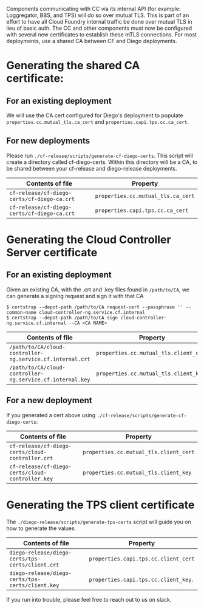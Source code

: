 Components communicating with CC via its internal API (for example: Loggregator, BBS, and TPS) will do so over mutual TLS.
This is part of an effort to have all Cloud Foundry internal traffic be done over mutual TLS in lieu of basic auth.
The CC and other components must now be configured with several new certificates to establish these mTLS connections.
For most deployments, use a shared CA between CF and Diego deployments.

# Generating the shared CA certificate:

## For an existing deployment

We will use the CA cert configured for Diego's deployment to populate
`properties.cc.mutual_tls.ca_cert` and `properties.capi.tps.cc.ca_cert`.

## For new deployments

Please run `./cf-release/scripts/generate-cf-diego-certs`. This script will create a directory called cf-diego-certs.
Within this directory will be a CA, to be shared between your cf-release and diego-release deployments.


Contents of file                            | Property
------------------------------------------- | ---------
`cf-release/cf-diego-certs/cf-diego-ca.crt` | `properties.cc.mutual_tls.ca_cert`
`cf-release/cf-diego-certs/cf-diego-ca.crt` | `properties.capi.tps.cc.ca_cert`

# Generating the Cloud Controller Server certificate

## For an existing deployment

Given an existing CA, with the .crt and .key files found in `/path/to/CA`, we can generate a signing request and sign it with that CA

```
$ certstrap --depot-path /path/to/CA request-cert --passphrase '' --common-name cloud-controller-ng.service.cf.internal
$ certstrap --depot-path /path/to/CA sign cloud-controller-ng.service.cf.internal --CA <CA NAME>
```

Contents of file                                          | Property
--------------------------------------------------------- | ---------
`/path/to/CA/cloud-controller-ng.service.cf.internal.crt` | `properties.cc.mutual_tls.client_cert`
`/path/to/CA/cloud-controller-ng.service.cf.internal.key` | `properties.cc.mutual_tls.client_key`

## For a new deployment

If you generated a cert above using `./cf-release/scripts/generate-cf-diego-certs`:

Contents of file                                 | Property
-----------------------------------------------  | ---------
`cf-release/cf-diego-certs/cloud-controller.crt` | `properties.cc.mutual_tls.client_cert`
`cf-release/cf-diego-certs/cloud-controller.key` | `properties.cc.mutual_tls.client_key`

# Generating the TPS client certificate

The `./diego-release/scripts/generate-tps-certs` script will guide you on how to generate the values. 

Contents of file                                 | Property
------------------------------------------------ | ---------
`diego-release/diego-certs/tps-certs/client.crt` | `properties.capi.tps.cc.client_cert`
`diego-release/diego-certs/tps-certs/client.key` | `properties.capi.tps.cc.client_key`.

If you run into trouble, please feel free to reach out to us on slack.
